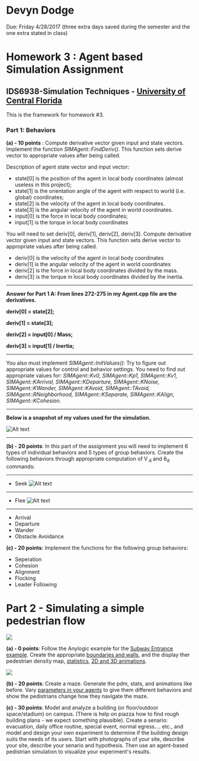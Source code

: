 ﻿# Devyn Dodge

Due: Friday 4/28/2017 (three extra days saved during the semester and the one extra stated in class)

# Homework 3 : Agent based Simulation Assignment 

## IDS6938-Simulation Techniques - [University of Central Florida](http://www.ist.ucf.edu/grad/)

This is the framework for homework #3. 

### Part 1: Behaviors

**(a) - 10 points** : Compute derivative vector given input and state vectors. Implement the function *SIMAgent::FindDeriv()*. This function sets derive vector to appropriate values after being called.

Description of agent state vector and input vector:  
* state[0] is the position of the agent in local body coordinates (almost useless in this project);  
* state[1] is the orientation angle of the agent with respect to world (i.e. global) coordinates;  
* state[2] is the velocity of the agent  in local body coordinates.  
* state[3] is the angular velocity of the agent in world coordinates. 
* input[0] is the force in local body coordinates;  
* input[1] is the torque in local body coordinates

You will need to set deriv[0], deriv[1], deriv[2], deriv[3]. Compute derivative vector given input and state vectors. This function sets derive vector to appropriate values after being called. 
* deriv[0] is the velocity of the agent  in local body coordinates
* deriv[1] is the angular velocity of the agent in world coordinates
* deriv[2] is the force in local body coordinates divided by the mass.
* deriv[3] is the torque in local body coordinates divided by the inertia.

--------------------------------------------------------------------------------------------------------

**Answer for Part 1 A: From lines 272-275 in my Agent.cpp file are the derivatives.**

**deriv[0] = state[2];**

**deriv[1] = state[3];**

**deriv[2] = input[0] / Mass;**

**deriv[3] = input[1] / Inertia;**

---------------------------------------------------------------------------------------------------------

You also must implement *SIMAgent::InitValues()*: Try to figure out appropriate values for control and behavior settings. You need to find out appropriate values for: *SIMAgent::Kv0, SIMAgent::Kp1, SIMAgent::Kv1, SIMAgent::KArrival, SIMAgent::KDeparture,
SIMAgent::KNoise,	SIMAgent::KWander, SIMAgent::KAvoid, SIMAgent::TAvoid, SIMAgent::RNeighborhood, SIMAgent::KSeparate, SIMAgent::KAlign, SIMAgent::KCohesion.*

----------------------------------------------------------------------------------------------------------

**Below is a snapshot of my values used for the simulation.**

![Alt text](https://github.com/Dmcdodge1/IDS6938-SimulationTechniques-1/blob/master/Homework3/images/Values.PNG)

-----------------------------------------------------------------------------------------------------------

**(b) - 20 points**: In this part of the assignment you will need to implement 6 types of individual behaviors and 5 types of group behaviors. Create the following behaviors through appropriate computation of V<sub> d</sub>  and θ<sub>d</sub>  commands:

------------------------------------------------------------------------------------------------------------

* Seek
![Alt text](https://github.com/Dmcdodge1/IDS6938-SimulationTechniques-1/blob/master/Homework3/images/Seek.PNG)

------------------------------------------------------------------------------------------------------------

* Flee
![Alt text](https://github.com/Dmcdodge1/IDS6938-SimulationTechniques-1/blob/master/Homework3/images/Flee.PNG)

------------------------------------------------------------------------------------------------------------

* Arrival
* Departure
* Wander
* Obstacle Avoidance

**(c) - 20 points**: Implement the functions for the following group behaviors: 
* Seperation
* Cohesion 
* Alignment 
* Flocking
* Leader Following

# Part 2 - Simulating a simple pedestrian flow

![](images/flow.png?raw=true)

**(a) - 0 points**: Follow the Anylogic example for the [Subway Entrance example](https://help.anylogic.com/index.jsp?topic=/com.xj.anylogic.help/html/_PL/tutorial/Subway_Entrance.html). Create the appropriate [boundaries and walls](https://help.anylogic.com/index.jsp?topic=/com.xj.anylogic.help/html/markup/Wall.html), and the display ther pedestrian density map, [statistics](https://help.anylogic.com/index.jsp?nav=/4_1_5), [2D and 3D animations](https://help.anylogic.com/index.jsp?topic=/com.xj.anylogic.help/html/_PL/reference/Animation.html).

![](images/density.png?raw=true)

**(b) - 20 points**: Create a maze. Generate the pdm, stats, and animations like before. Vary [parameters in your agents](https://help.anylogic.com/index.jsp?topic=/com.xj.anylogic.help/html/_PL/reference/Attributes.html) to give them different behaviors and show the pedistrians change how they navigate the maze.

**(c) - 30 points**: Model and analyze a building (or floor/outdoor space/stadium) on campus. (There is help on piazza how to find rough building plans - we expect something plausible). Create a senario: evacuation, daily office routine, special event, normal egress.... etc., and model and design your own experiment to determine if the building design suits the needs of its users. Start with photographs of your site, describe your site, describe your senario and hypothesis. Then use an agent-based pedistrian simulation to visualize your experiment's results.



